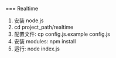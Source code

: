 ===
Realtime

1. 安装 node.js
2. cd project_path/realtime
3. 配置文件: cp config.js.example config.js
4. 安装 modules: npm install
5. 运行: node index.js
